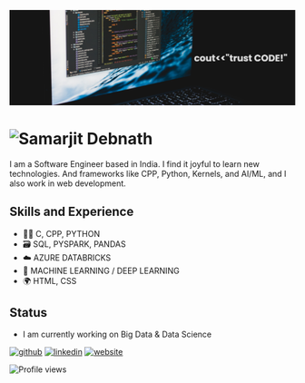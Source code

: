 ![Software Development](https://github.com/SamarjitDebnath/SamarjitDebnath/blob/main/banner.png)

# ![Samarjit Debnath](https://samarjitdebnath.github.io/)
I am a Software Engineer based in India. I find it joyful to learn new technologies. And frameworks like CPP, Python, Kernels, and AI/ML, and I also work in web development.

## Skills and Experience  
* 🧑‍💻 C, CPP, PYTHON
* 🗃️ SQL, PYSPARK, PANDAS
* ☁️ AZURE DATABRICKS
* 🤖 MACHINE LEARNING / DEEP LEARNING
* 🌍 HTML, CSS

## Status
- I am currently working on Big Data & Data Science 

[<img src='https://cdn.jsdelivr.net/npm/simple-icons@3.0.1/icons/github.svg' alt='github' height='30'>](https://github.com/SamarjitDebnath)  [<img src='https://cdn.jsdelivr.net/npm/simple-icons@3.0.1/icons/linkedin.svg' alt='linkedin' height='30'>](https://www.linkedin.com/in/samarjit-debnath/)  [<img src='https://cdn.jsdelivr.net/npm/simple-icons@3.0.1/icons/icloud.svg' alt='website' height='30'>](https://samarjitdebnath.github.io/Digital_Portfolio/)  

![Profile views](https://gpvc.arturio.dev/SamarjitDebnath)  
